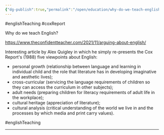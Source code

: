 ```yaml
---
{"dg-publish":true,"permalink":"/open/education/why-do-we-teach-english/"}
---
```



#englishTeaching 
#coxReport

Why do we teach English?

https://www.theconfidentteacher.com/2021/11/arguing-about-english/

Interesting article by Alex Quigley in which he simply re-presents the Cox Report's (1988) five viewpoints about English:

- personal growth (relationship between language and learning in individual child and the role that literature has in developing imaginative and aesthetic lives);
- cross-curricular (servicing the language requirements of children so they can access the curriculum in other subjects);
- adult needs (preparing children for literacy requirements of adult life in the workplace);
- cultural heritage (appreciation of literature);
- cultural analysis (critical understanding of the world we live in and the processes by which media and print carry values).



#englishTeaching

- - -

